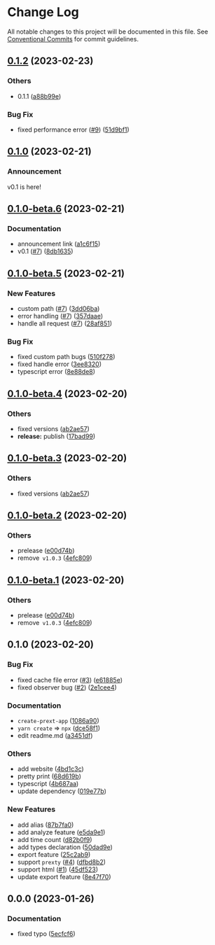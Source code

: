 # Change Log

All notable changes to this project will be documented in this file.
See [Conventional Commits](https://conventionalcommits.org) for commit guidelines.

## [0.1.2](https://github.com/do4ng/prext/compare/prext@0.1.0-beta.6...prext@0.1.2) (2023-02-23)


### Others

* 0.1.1 ([a88b99e](https://github.com/do4ng/prext/commit/a88b99e1a4c5510d259d65cca0560068435a30c5))


### Bug Fix

* fixed performance error ([#9](https://github.com/do4ng/prext/issues/9)) ([51d9bf1](https://github.com/do4ng/prext/commit/51d9bf13c71f286eb1f75c252b3347851a95fd90))



## [0.1.0](https://github.com/do4ng/prext/compare/prext@0.1.0-beta.5...prext@0.1.0-beta.6) (2023-02-21)

### Announcement

v0.1 is here!

## [0.1.0-beta.6](https://github.com/do4ng/prext/compare/prext@0.1.0-beta.5...prext@0.1.0-beta.6) (2023-02-21)

### Documentation

- announcement link ([a1c6f15](https://github.com/do4ng/prext/commit/a1c6f151f05e5f1c08dd838ea7346f31589cd449))
- v0.1 ([#7](https://github.com/do4ng/prext/issues/7)) ([8db1635](https://github.com/do4ng/prext/commit/8db16355b482bc736eae15818a3d154ab08f5a39))

## [0.1.0-beta.5](https://github.com/do4ng/prext/compare/prext@0.1.0-beta.4...prext@0.1.0-beta.5) (2023-02-21)

### New Features

- custom path ([#7](https://github.com/do4ng/prext/issues/7)) ([3dd06ba](https://github.com/do4ng/prext/commit/3dd06baf2e7cb8199421c99628098af06705da2e))
- error handling ([#7](https://github.com/do4ng/prext/issues/7)) ([357daae](https://github.com/do4ng/prext/commit/357daae5e8dfcaf60215ff0f6aca98095e087a6d))
- handle all request ([#7](https://github.com/do4ng/prext/issues/7)) ([28af851](https://github.com/do4ng/prext/commit/28af85128c15dca684de5de726154bdb21f013ec))

### Bug Fix

- fixed custom path bugs ([510f278](https://github.com/do4ng/prext/commit/510f27872d09b58d36bd6715eb83e9989b28289a))
- fixed handle error ([3ee8320](https://github.com/do4ng/prext/commit/3ee83200fd8f17ebb99a3531a778ec25973b988e))
- typescript error ([8e88de8](https://github.com/do4ng/prext/commit/8e88de8c3caae2d36a79774edd435a3bcf55b3e3))

## [0.1.0-beta.4](https://github.com/do4ng/prext/compare/prext@0.1.0-beta.2...prext@0.1.0-beta.4) (2023-02-20)

### Others

- fixed versions ([ab2ae57](https://github.com/do4ng/prext/commit/ab2ae5735ba85b46bd9235d9cf4a8050d0228489))
- **release:** publish ([17bad99](https://github.com/do4ng/prext/commit/17bad9958762f12c8be0254d117e74c7c8e48d38))

## [0.1.0-beta.3](https://github.com/do4ng/prext/compare/prext@0.1.0-beta.2...prext@0.1.0-beta.3) (2023-02-20)

### Others

- fixed versions ([ab2ae57](https://github.com/do4ng/prext/commit/ab2ae5735ba85b46bd9235d9cf4a8050d0228489))

## [0.1.0-beta.2](https://github.com/do4ng/prext/compare/prext@0.1.0...prext@0.1.0-beta.2) (2023-02-20)

### Others

- prelease ([e00d74b](https://github.com/do4ng/prext/commit/e00d74bcaa5eca141f30867ae2ad6b77b10b8313))
- remove` v1.0.3` ([4efc809](https://github.com/do4ng/prext/commit/4efc80918752d3b4f276b700f4a4254c75d79d2d))

## [0.1.0-beta.1](https://github.com/do4ng/prext/compare/prext@0.1.0...prext@0.1.0-beta.1) (2023-02-20)

### Others

- prelease ([e00d74b](https://github.com/do4ng/prext/commit/e00d74bcaa5eca141f30867ae2ad6b77b10b8313))
- remove` v1.0.3` ([4efc809](https://github.com/do4ng/prext/commit/4efc80918752d3b4f276b700f4a4254c75d79d2d))

## 0.1.0 (2023-02-20)

### Bug Fix

- fixed cache file error ([#3](https://github.com/do4ng/prext/issues/3)) ([e61885e](https://github.com/do4ng/prext/commit/e61885e39bf1535c0de82f93b803795a1241af92))
- fixed observer bug ([#2](https://github.com/do4ng/prext/issues/2)) ([2e1cee4](https://github.com/do4ng/prext/commit/2e1cee49b58cd8b3b0b8a8d04bb881a4f38d2ced))

### Documentation

- `create-prext-app` ([1086a90](https://github.com/do4ng/prext/commit/1086a909bc1d17d08b54c7feb3fbf117cdcee183))
- `yarn create` => `npx` ([dce58f1](https://github.com/do4ng/prext/commit/dce58f1d3acab5c14adb27562e0e5b5111c5ac1d))
- edit readme.md ([a3451df](https://github.com/do4ng/prext/commit/a3451df969f9fe64e4b0a75ce72f82d09ecb5d4a))

### Others

- add website ([4bd1c3c](https://github.com/do4ng/prext/commit/4bd1c3c18cd31c4525ebfd34e5d9f810c0523bd6))
- pretty print ([68d619b](https://github.com/do4ng/prext/commit/68d619ba12d76e577c90b3d131be043c06e64832))
- typescript ([4b687aa](https://github.com/do4ng/prext/commit/4b687aa87abba3e307fd9861a45a6c2e7f5448c7))
- update dependency ([019e77b](https://github.com/do4ng/prext/commit/019e77b976048cc1011058ebf5f81ec815be0a7e))

### New Features

- add alias ([87b7fa0](https://github.com/do4ng/prext/commit/87b7fa0f4dd757e2d96acdae0ef86fee547be743))
- add analyze feature ([e5da9e1](https://github.com/do4ng/prext/commit/e5da9e1dfaad74dcae92c61b1dd66dbdeda5ceef))
- add time count ([d82b0f9](https://github.com/do4ng/prext/commit/d82b0f92ae1210ae143fccad4b2072450ce32a5f))
- add types declaration ([50dad9e](https://github.com/do4ng/prext/commit/50dad9ef2abcf492f1976c4aa7eb02f5ec639332))
- export feature ([25c2ab9](https://github.com/do4ng/prext/commit/25c2ab95ca176dd310ad0077b7bf2a47d8c9c4ba))
- support `prexty` ([#4](https://github.com/do4ng/prext/issues/4)) ([dfbd8b2](https://github.com/do4ng/prext/commit/dfbd8b2368f55e799b274e49e8cca8ade9940fda))
- support html ([#1](https://github.com/do4ng/prext/issues/1)) ([45df523](https://github.com/do4ng/prext/commit/45df523c92f7e867bb31d0d4c08062cb4e583e80))
- update export feature ([8e47f70](https://github.com/do4ng/prext/commit/8e47f70a9215f33b79b9cea78ff3185b43ea59ac))

## 0.0.0 (2023-01-26)

### Documentation

- fixed typo ([5ecfcf6](https://github.com/do4ng/prext/commit/5ecfcf619a27a0062b21bfb0b3c8c877157f44b5))
